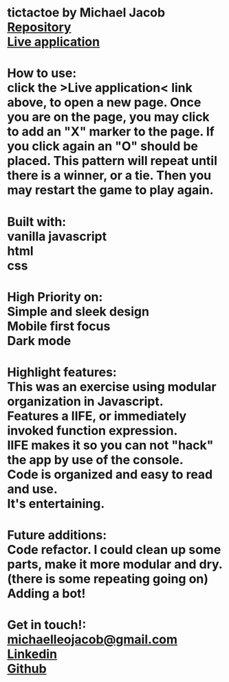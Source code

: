 # tictactoe by Michael Jacob<br><a href="https://github.com/Michaelleojacob/tictactoey" target="_blank">Repository</a> <br><a href="https://michaelleojacob.github.io/tictactoe/" target="_blank">Live application</a>

# How to use:<br>click the >Live application< link above, to open a new page. Once you are on the page, you may click to add an "X" marker to the page. If you click again an "O" should be placed. This pattern will repeat until there is a winner, or a tie. Then you may restart the game to play again.

# Built with:<br> vanilla javascript<br>html<br>css

# High Priority on:<br>Simple and sleek design<br>Mobile first focus<br>Dark mode

# Highlight features:<br>This was an exercise using modular organization in Javascript.<br>Features a IIFE, or immediately invoked function expression.<br>IIFE makes it so you can not "hack" the app by use of the console.<br>Code is organized and easy to read and use.<br>It's entertaining.

# Future additions:<br>Code refactor. I could clean up some parts, make it more modular and dry. (there is some repeating going on)<br>Adding a bot!

# Get in touch!:<br> michaelleojacob@gmail.com<br><a href="https://www.linkedin.com/public-profile/in/michael-leo-jacob" target="_blank">Linkedin</a><br><a href="https://https://github.com/Michaelleojacob" target="_blank">Github</a>
